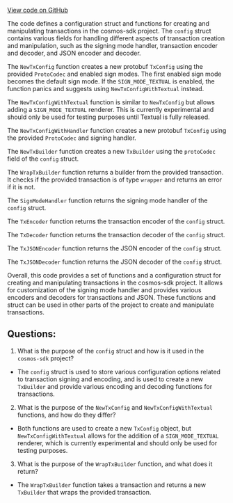 [View code on GitHub](https://github.com/cosmos/cosmos-sdk.git/x/auth/tx/config.go)

The code defines a configuration struct and functions for creating and manipulating transactions in the cosmos-sdk project. The `config` struct contains various fields for handling different aspects of transaction creation and manipulation, such as the signing mode handler, transaction encoder and decoder, and JSON encoder and decoder. 

The `NewTxConfig` function creates a new protobuf `TxConfig` using the provided `ProtoCodec` and enabled sign modes. The first enabled sign mode becomes the default sign mode. If the `SIGN_MODE_TEXTUAL` is enabled, the function panics and suggests using `NewTxConfigWithTextual` instead. 

The `NewTxConfigWithTextual` function is similar to `NewTxConfig` but allows adding a `SIGN_MODE_TEXTUAL` renderer. This is currently experimental and should only be used for testing purposes until Textual is fully released. 

The `NewTxConfigWithHandler` function creates a new protobuf `TxConfig` using the provided `ProtoCodec` and signing handler. 

The `NewTxBuilder` function creates a new `TxBuilder` using the `protoCodec` field of the `config` struct. 

The `WrapTxBuilder` function returns a builder from the provided transaction. It checks if the provided transaction is of type `wrapper` and returns an error if it is not. 

The `SignModeHandler` function returns the signing mode handler of the `config` struct. 

The `TxEncoder` function returns the transaction encoder of the `config` struct. 

The `TxDecoder` function returns the transaction decoder of the `config` struct. 

The `TxJSONEncoder` function returns the JSON encoder of the `config` struct. 

The `TxJSONDecoder` function returns the JSON decoder of the `config` struct. 

Overall, this code provides a set of functions and a configuration struct for creating and manipulating transactions in the cosmos-sdk project. It allows for customization of the signing mode handler and provides various encoders and decoders for transactions and JSON. These functions and struct can be used in other parts of the project to create and manipulate transactions.
## Questions: 
 1. What is the purpose of the `config` struct and how is it used in the `cosmos-sdk` project?
- The `config` struct is used to store various configuration options related to transaction signing and encoding, and is used to create a new `TxBuilder` and provide various encoding and decoding functions for transactions.
2. What is the purpose of the `NewTxConfig` and `NewTxConfigWithTextual` functions, and how do they differ?
- Both functions are used to create a new `TxConfig` object, but `NewTxConfigWithTextual` allows for the addition of a `SIGN_MODE_TEXTUAL` renderer, which is currently experimental and should only be used for testing purposes.
3. What is the purpose of the `WrapTxBuilder` function, and what does it return?
- The `WrapTxBuilder` function takes a transaction and returns a new `TxBuilder` that wraps the provided transaction.